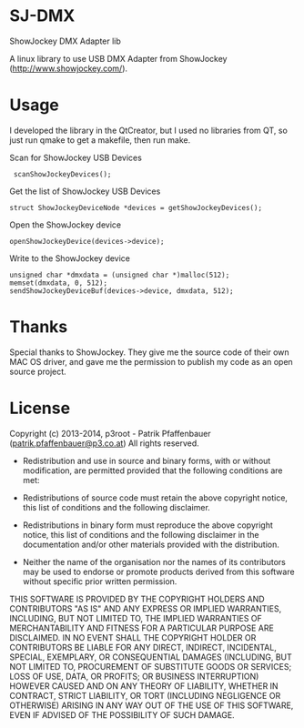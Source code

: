 SJ-DMX
======

ShowJockey DMX Adapter lib

A linux library to use USB DMX Adapter from ShowJockey (http://www.showjockey.com/).


Usage
=====

I developed the library in the QtCreator, but I used no libraries from QT, so just run qmake to get a makefile, then run 
make.

Scan for ShowJockey USB Devices
```
 scanShowJockeyDevices();
```

Get the list of ShowJockey USB Devices
```
struct ShowJockeyDeviceNode *devices = getShowJockeyDevices();
```

Open the ShowJockey device
```
openShowJockeyDevice(devices->device);
```

Write to the ShowJockey device
```
unsigned char *dmxdata = (unsigned char *)malloc(512);
memset(dmxdata, 0, 512);
sendShowJockeyDeviceBuf(devices->device, dmxdata, 512);
```

Thanks
=======
Special thanks to ShowJockey. They give me the source code of their own MAC OS driver, and gave me the permission to publish my code as an open source project.


License
=======


Copyright (c) 2013-2014, p3root - Patrik Pfaffenbauer (patrik.pfaffenbauer@p3.co.at)
All rights reserved.

 *  Redistribution and use in source and binary forms, with or without modification,
    are permitted provided that the following conditions are met:
 
 *  Redistributions of source code must retain the above copyright notice, this
    list of conditions and the following disclaimer.

 *  Redistributions in binary form must reproduce the above copyright notice, this
    list of conditions and the following disclaimer in the documentation and/or
    other materials provided with the distribution.
 
 *  Neither the name of the organisation nor the names of its
    contributors may be used to endorse or promote products derived from
    this software without specific prior written permission.
 
THIS SOFTWARE IS PROVIDED BY THE COPYRIGHT HOLDERS AND CONTRIBUTORS "AS IS" AND
ANY EXPRESS OR IMPLIED WARRANTIES, INCLUDING, BUT NOT LIMITED TO, THE IMPLIED
WARRANTIES OF MERCHANTABILITY AND FITNESS FOR A PARTICULAR PURPOSE ARE
DISCLAIMED. IN NO EVENT SHALL THE COPYRIGHT HOLDER OR CONTRIBUTORS BE LIABLE FOR
ANY DIRECT, INDIRECT, INCIDENTAL, SPECIAL, EXEMPLARY, OR CONSEQUENTIAL DAMAGES
(INCLUDING, BUT NOT LIMITED TO, PROCUREMENT OF SUBSTITUTE GOODS OR SERVICES;
LOSS OF USE, DATA, OR PROFITS; OR BUSINESS INTERRUPTION) HOWEVER CAUSED AND ON
ANY THEORY OF LIABILITY, WHETHER IN CONTRACT, STRICT LIABILITY, OR TORT
(INCLUDING NEGLIGENCE OR OTHERWISE) ARISING IN ANY WAY OUT OF THE USE OF THIS
SOFTWARE, EVEN IF ADVISED OF THE POSSIBILITY OF SUCH DAMAGE.
 
